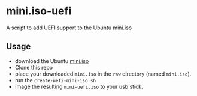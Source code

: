 # mini.iso-uefi
A script to add UEFI support to the Ubuntu mini.iso

## Usage

* download the Ubuntu [mini.iso](http://cdimage.ubuntu.com/netboot/)
* Clone this repo
* place your downloaded `mini.iso` in the `raw` directory (named `mini.iso`).
* run the `create-uefi-mini-iso.sh`
* image the resulting `mini-uefi.iso` to your usb stick.